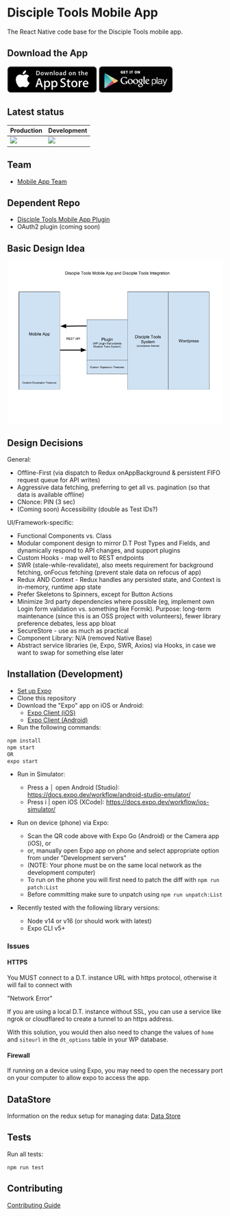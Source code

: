 # Disciple Tools Mobile App

The React Native code base for the Disciple Tools mobile app.

## Download the App

[![AppStore][appstore-image]][appstore-url]
[![PlayStore][playstore-image]][playstore-url]

## Latest status

| Production                                                                                                                                                        | Development                                                                                                                                                                          |
| ----------------------------------------------------------------------------------------------------------------------------------------------------------------- | ------------------------------------------------------------------------------------------------------------------------------------------------------------------------------------ |
| [![](https://github.com/DiscipleTools/disciple-tools-mobile-app/workflows/CI%2FCD/badge.svg)](https://github.com/DiscipleTools/disciple-tools-mobile-app/actions) | [![](https://github.com/DiscipleTools/disciple-tools-mobile-app/workflows/CI%2FCD/badge.svg?branch=development)](https://github.com/DiscipleTools/disciple-tools-mobile-app/actions) |

## Team

- [Mobile App Team](https://github.com/orgs/DiscipleTools/teams/mobile-app-lead-team)

## Dependent Repo

- [Disciple Tools Mobile App Plugin](https://github.com/DiscipleTools/disciple-tools-mobile-app-plugin)
- OAuth2 plugin (coming soon)

## Basic Design Idea

![Basic Design Idea](https://github.com/DiscipleTools/disciple-tools-mobile-app-plugin/raw/master/mobile-app-design.png)

## Design Decisions

General:

- Offline-First (via dispatch to Redux onAppBackground & persistent FIFO request queue for API writes)
- Aggressive data fetching, preferring to get all vs. pagination (so that data is available offline)
- CNonce: PIN (3 sec)
- (Coming soon) Accessibility (double as Test IDs?)

UI/Framework-specific:

- Functional Components vs. Class
- Modular component design to mirror D.T Post Types and Fields, and dynamically respond to API changes, and support plugins
- Custom Hooks - map well to REST endpoints 
- SWR (stale-while-revalidate), also meets requirement for background fetching, onFocus fetching (prevent stale data on refocus of app)
- Redux AND Context - Redux handles any persisted state, and Context is in-memory, runtime app state
- Prefer Skeletons to Spinners, except for Button Actions
- Minimize 3rd party dependencies where possible (eg, implement own Login form validation vs. something like Formik). Purpose: long-term maintenance (since this is an OSS project with volunteers), fewer library preference debates, less app bloat
- SecureStore - use as much as practical
- Component Library: N/A (removed Native Base)
- Abstract service libraries (ie, Expo, SWR, Axios) via Hooks, in case we want to swap for something else later

## Installation (Development)

- [Set up Expo](https://docs.expo.dev/get-started/installation/)
- Clone this repository
- Download the "Expo" app on iOS or Android:
  - [Expo Client (iOS)](https://apps.apple.com/us/app/expo-go/id982107779)
  - [Expo Client (Android)](https://play.google.com/store/apps/details?id=host.exp.exponent&gl=US)
- Run the following commands:
```
npm install
npm start
OR
expo start
```

- Run in Simulator:
  - Press a │ open Android (Studio): https://docs.expo.dev/workflow/android-studio-emulator/
  - Press i | open iOS (XCode): https://docs.expo.dev/workflow/ios-simulator/

- Run on device (phone) via Expo:
  - Scan the QR code above with Expo Go (Android) or the Camera app (iOS), or
  - or, manually open Expo app on phone and select appropriate option from under "Development servers"
  - (NOTE: Your phone must be on the same local network as the development computer)
  - To run on the phone you will first need to patch the diff with `npm run patch:List`
  - Before committing make sure to unpatch using `npm run unpatch:List`

- Recently tested with the following library versions:
  - Node v14 or v16 (or should work with latest)
  - Expo CLI v5+

### Issues

#### HTTPS

You MUST connect to a D.T. instance URL with https protocol, otherwise it will fail to connect with

"Network Error"

If you are using a local D.T. instance without SSL, you can use a service like ngrok or cloudflared to create a tunnel to an https address.

With this solution, you would then also need to change the values of `home` and `siteurl` in the `dt_options` table in your WP database.

#### Firewall

If running on a device using Expo, you may need to open the necessary port on your computer to allow expo to access the app.

## DataStore

Information on the redux setup for managing data: [Data Store](https://github.com/DiscipleTools/disciple-tools-mobile-app/tree/development/store)

## Tests

Run all tests:

```
npm run test
```

[appstore-image]: https://github.com/DiscipleTools/disciple-tools-mobile-app/blob/development/assets/badges/appstore.png
[playstore-image]: https://github.com/DiscipleTools/disciple-tools-mobile-app/blob/development/assets/badges/playstore.png
[appstore-url]: https://apps.apple.com/us/app/d-t/id1483836867
[playstore-url]: https://play.google.com/store/apps/details?id=tools.disciple.app

## Contributing

[Contributing Guide](https://github.com/DiscipleTools/disciple-tools-mobile-app/blob/development/CONTRIBUTING.md)
